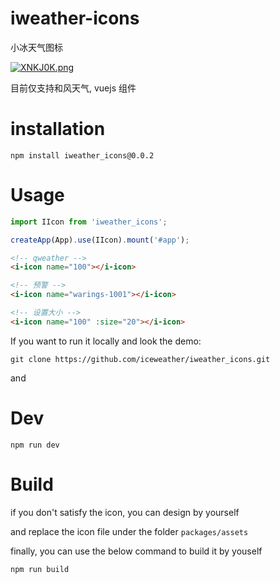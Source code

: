 # iweather-icons

小冰天气图标

[![XNKJ0K.png](https://s1.ax1x.com/2022/06/02/XNKJ0K.png)](https://imgtu.com/i/XNKJ0K)

目前仅支持和风天气, vuejs 组件

# installation

```
npm install iweather_icons@0.0.2
```

# Usage

```js
import IIcon from 'iweather_icons';

createApp(App).use(IIcon).mount('#app');
```

```html
<!-- qweather -->
<i-icon name="100"></i-icon>

<!-- 预警 -->
<i-icon name="warings-1001"></i-icon>

<!-- 设置大小 -->
<i-icon name="100" :size="20"></i-icon>
```


If you want to run it locally and look the demo:

```
git clone https://github.com/iceweather/iweather_icons.git
```

and

# Dev

```
npm run dev
```

# Build

if you don't satisfy the icon, you can design by yourself 

and replace the icon file under the folder `packages/assets`

finally, you can use the below command to build it by youself

```
npm run build
```
